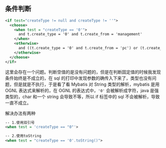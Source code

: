 
## 条件判断

```xml
<if test="createType != null and createType != ''">
  <choose>
	<when test = "createType == '0'">
	  and t.create_type = '0' and t.create_from = 'management'
	</when>
	<otherwise>
	  and ((t.create_type = '0' and t.create_from = 'pc') or (t.create_type = '1' and t.create_from is null))
	</otherwise>
  </choose>
</if>
```

这里会存在一个问题。判断空值的是没有问题的，但是在判断固定值的时候我发现条件始终是不成立的，在 sql 的打印中发现参数的确传入下来了，类型也没有问题，但是就是不执行，于是看了看 Mybatis 对 String 类型的解析，mybatis 是用 OGNL 表达式来解析的，在 OGNL 的表达式中，`'0'` 会被解析成字符，java 是强类型的，char 和一个 string 会导致不等，所以 if 标签中的 sql 不会被解析，导致一直不成立。

解决办法有两种

```xml
-- 1.使用双引号
<when test = 'createType == "0"'>

-- 2.使用toString
<when test = "createType == '0'.toString()">
```